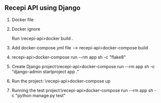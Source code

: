 ## Recepi API using Django
1. Docker file
2. Docker ignore
    
    Run \recepi-api>docker build .

3. Add docker-compose.yml file --> recepi-api>docker-compose build
4. recepi-api>docker-compose run --rm app sh -c "flake8"
5. Create Django project:\recepi-api>docker-compose run --rm app sh -c "django-admin startproject app ."
6. Run the project: \recepi-api>docker-compose up

7. Running the test project:\recepi-api>docker-compose run --rm app sh -c "python manage.py test"